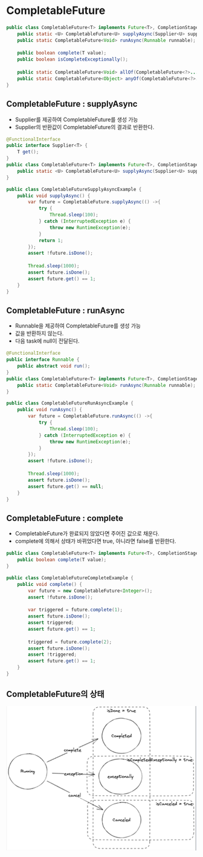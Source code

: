 # CompletableFuture

~~~java
public class CompletableFuture<T> implements Future<T>, CompletionStage<T> {
    public static <U> CompletableFuture<U> supplyAsync(Supplier<U> supplier);
    public static CompletableFuture<Void> runAsync(Runnable runnable);
    
    public boolean complete(T value);
    public boolean isCompleteExceptionally();
    
    public static CompletableFuture<Void> allOf(CompletableFuture<?>... cfs);
    public static CompletableFuture<Object> anyOf(CompletableFuture<?>... cfs);
}
~~~

## CompletableFuture : supplyAsync

* Supplier를 제공하여 CompletableFuture를 생성 가능
* Supplier의 반환값이 CompletableFuture의 결과로 반환한다.

~~~java
@FunctionalInterface
public interface Supplier<T> {
    T get();
}
public class CompletableFuture<T> implements Future<T>, CompletionStage<T> {
    public static <U> CompletableFuture<U> supplyAsync(Supplier<U> supplier);
}
~~~

~~~java
public class CompletableFutureSupplyAsyncExample {
    public void supplyAsync() {
        var future = CompletableFuture.supplyAsync(() ->{
            try {
                Thread.sleep(100);
            } catch (InterruptedException e) {
                throw new RuntimeException(e);
            }
            return 1;
        });
        assert !future.isDone();
        
        Thread.sleep(1000);
        assert future.isDone();
        assert future.get() == 1;
    }
} 
~~~

## CompletableFuture : runAsync

* Runnable을 제공하여 CompletableFuture를 생성 가능
* 값을 반환하지 않는다.
* 다음 task에 null이 전달된다.

~~~java
@FunctionalInterface
public interface Runnable {
    public abstract void run();
}
public class CompletableFuture<T> implements Future<T>, CompletionStage<T> {
    public static CompletableFuture<Void> runAsync(Runnable runnable);
}
~~~

~~~java
public class CompletableFutureRunAsyncExample {
    public void runAsync() {
        var future = CompletableFuture.runAsync(() ->{
            try {
                Thread.sleep(100);
            } catch (InterruptedException e) {
                throw new RuntimeException(e);
            }
        });
        assert !future.isDone();
        
        Thread.sleep(1000);
        assert future.isDone();
        assert future.get() == null;
    }
}
~~~

## CompletableFuture : complete

* CompletableFuture가 완료되지 않았다면 주어진 값으로 채운다.
* complete에 의해서 상태가 바뀌었다면 true, 아니라면 false를 반환한다.

~~~java
public class CompletableFuture<T> implements Future<T>, CompletionStage<T> {
    public boolean complete(T value);
}
~~~

~~~java
public class CompletableFutureCompleteExample {
    public void complete() {
        var future = new CompletableFuture<Integer>();
        assert !future.isDone();
        
        var triggered = future.complete(1);
        assert future.isDone();
        assert triggered;
        assert future.get() == 1;
        
        triggered = future.complete(2);
        assert future.isDone();
        assert !triggered;
        assert future.get() == 1;
    }
}
~~~

## CompletableFuture의 상태

![CompletableFuture 상태](CompletableFuture/img/CompletableFutureStatus.png)

